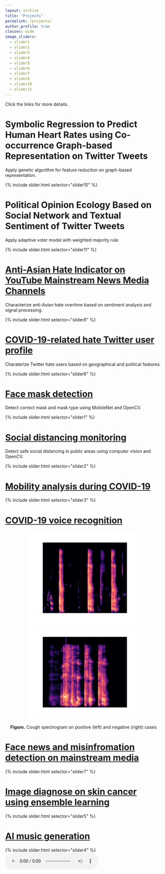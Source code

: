 ```yaml
---
layout: archive
title: "Projects"
permalink: /projects/
author_profile: true
classes: wide
image_sliders:
  - slider1
  - slider2
  - slider3
  - slider4
  - slider5
  - slider6
  - slider7
  - slider8
  - slider10
  - slider11
---
```


Click the links for more details.
# Symbolic Regression to Predict Human Heart Rates using Co-occurrence Graph-based Representation on Twitter Tweets
Apply genetic algorithm for feature reduciton on graph-based representation.

{% include slider.html selector="slider10" %}

# Political Opinion Ecology Based on Social Network and Textual Sentiment of Twitter Tweets
Apply adaptive voter model with weighted majority rule

{% include slider.html selector="slider11" %}

# [Anti-Asian Hate Indicator on YouTube Mainstream News Media Channels](projects/anti-asian-hate-youtube.md)
Characterize anti-Asian hate overtime based on sentiment analysis and signal processing.

{% include slider.html selector="slider8" %}

# [COVID-19-related hate Twitter user profile](projects/anti-asian-hate-twitter.md)
Charaterize Twitter hate users based on geographical and political features.

{% include slider.html selector="slider6" %}

# [Face mask detection](projects/face-mask.md)
Detect correct mask and mask type using MobileNet and OpenCV.

{% include slider.html selector="slider1" %}

# [Social distancing monitoring](projects/social-distancing.md)
Detect safe social distancing in public areas using computer vision and OpenCV.

{% include slider.html selector="slider2" %}

# [Mobility analysis during COVID-19](projects/mobility.md)

{% include slider.html selector="slider3" %}

# [COVID-19 voice recognition](projects/voice-rec.md)
<p float="left" align = "center">
  <img src = "/images/research/voice-rec/Fig5-pos-cough-spec.png" width="350" height="300"/>
  <img src = "/images/research/voice-rec/Fig6-neg-cough-spec.png" width="350" height="300"/>
</p>
<p align = "center">
  <b>Figure.</b> Cough spectrogram on positive (left) and negative (right) cases
</p>

# [Face news and misinfromation detection on mainstream media](projects/fake-news.md)

{% include slider.html selector="slider7" %}

# [Image diagnose on skin cancer using ensemble learning](projects/skin-cancer.md)

{% include slider.html selector="slider5" %}

# [AI music generation](projects/music.md)

{% include slider.html selector="slider4" %}
![](/files/audio/projects/LSTM_music.wav)
